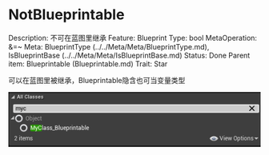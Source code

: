 # NotBlueprintable

Description: 不可在蓝图里继承
Feature: Blueprint
Type: bool
MetaOperation: &=~
Meta: BlueprintType (../../Meta/Meta/BlueprintType.md), IsBlueprintBase (../../Meta/Meta/IsBlueprintBase.md)
Status: Done
Parent item: Blueprintable (Blueprintable.md)
Trait: Star

可以在蓝图里被继承，Blueprintable隐含也可当变量类型

![Untitled](NotBlueprintable/Untitled.png)
